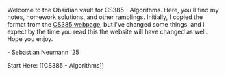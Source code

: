 Welcome to the Obsidian vault for CS385 - Algorithms. Here, you'll find my notes, homework solutions, and other ramblings. Initially, I copied the format from the [CS385 webpage](https://eecscourses.westpoint.edu/courses/cs385/), but I've changed some things, and I expect by the time you read this the website will have changed as well. Hope you enjoy.

\- Sebastian Neumann '25

Start Here: [[CS385 - Algorithms]]